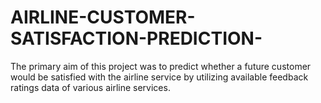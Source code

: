 # AIRLINE-CUSTOMER-SATISFACTION-PREDICTION-
The primary aim of this project was to predict whether a future customer would be satisfied with the airline service by utilizing available feedback ratings data of various airline services.
